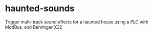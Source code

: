 # haunted-sounds
Trigger multi-track sound effects for a haunted house using a PLC with ModBus, and Behringer X32
